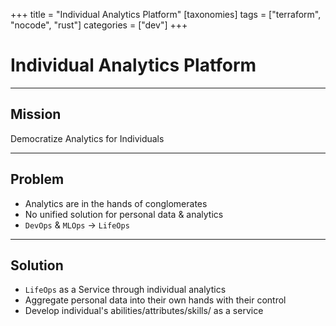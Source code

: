 +++
title = "Individual Analytics Platform"
[taxonomies]
tags = ["terraform", "nocode", "rust"]
categories = ["dev"]
+++

# Individual Analytics Platform

---

## Mission

Democratize Analytics for Individuals

---

## Problem

- Analytics are in the hands of conglomerates
- No unified solution for personal data & analytics
- `DevOps` & `MLOps` -> `LifeOps`

---

## Solution

- `LifeOps` as a Service through individual analytics
- Aggregate personal data into their own hands with their control
- Develop individual's abilities/attributes/skills/ as a service
